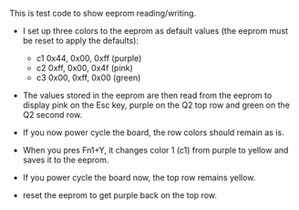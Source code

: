 
This is test code to show eeprom reading/writing.   

- I set up three colors to the eeprom as default values (the eeprom must be reset to apply the defaults):
    - c1 0x44, 0x00, 0xff (purple)
    - c2 0xff, 0x00, 0x4f (pink)
    - c3 0x00, 0xff, 0x00 (green)

- The values stored in the eeprom are then read from the eeprom to display pink on the Esc key, purple on the Q2 top row and green on the Q2 second row. 
- If you now power cycle the board, the row colors should remain as is. 
- When you pres Fn1+Y, it changes color 1 (c1) from purple to yellow and saves it to the eeprom.
- If you power cycle the board now, the top row remains yellow.
- reset the eeprom to get purple back on the top row.
